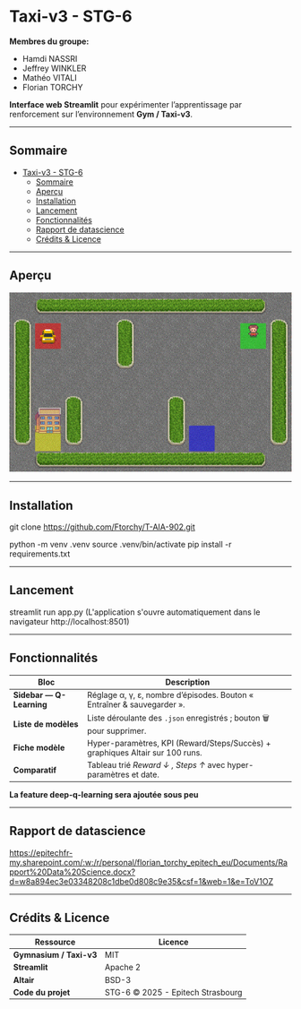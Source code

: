 # Taxi-v3 - STG-6

**Membres du groupe:**
- Hamdi NASSRI
- Jeffrey WINKLER
- Mathéo VITALI
- Florian TORCHY

**Interface web Streamlit** pour expérimenter l’apprentissage par renforcement sur l’environnement **Gym / Taxi-v3**.  

---

## Sommaire
- [Taxi-v3 - STG-6](#taxi-v3---stg-6)
  - [Sommaire](#sommaire)
  - [Aperçu](#aperçu)
  - [Installation](#installation)
  - [Lancement](#lancement)
  - [Fonctionnalités](#fonctionnalités)
  - [Rapport de datascience](#rapport-de-datascience)
  - [Crédits \& Licence](#crédits--licence)

---------------------------------------------------------------------------------

## Aperçu
![alt text](/taxiV3/Documentation/taxi.gif)


---

## Installation

git clone https://github.com/Ftorchy/T-AIA-902.git

python -m venv .venv
source .venv/bin/activate
pip install -r requirements.txt


---

## Lancement

streamlit run app.py
(L'application s'ouvre automatiquement dans le navigateur http://localhost:8501)

---

## Fonctionnalités

| Bloc                     | Description                                                                          |
| ------------------------ | ------------------------------------------------------------------------------------ |
| **Sidebar — Q-Learning** | Réglage α, γ, ε, nombre d’épisodes. Bouton « Entraîner & sauvegarder ».              |
| **Liste de modèles**     | Liste déroulante des `.json` enregistrés ; bouton 🗑️ pour supprimer.                |
| **Fiche modèle**         | Hyper-paramètres, KPI (Reward/Steps/Succès) + graphiques Altair sur 100 runs.        |
| **Comparatif**           | Tableau trié *Reward ↓ , Steps ↑* avec hyper-paramètres et date.                     |

**La feature deep-q-learning sera ajoutée sous peu**

---

## Rapport de datascience
https://epitechfr-my.sharepoint.com/:w:/r/personal/florian_torchy_epitech_eu/Documents/Rapport%20Data%20Science.docx?d=w8a894ec3e03348208c1dbe0d808c9e35&csf=1&web=1&e=ToV1OZ

---

## Crédits & Licence

| Ressource               | Licence                                  |
| ----------------------- | ---------------------------------------- |
| **Gymnasium / Taxi-v3** | MIT                                      |
| **Streamlit**           | Apache 2                                 |
| **Altair**              | BSD-3                                    |
| **Code du projet**      | STG-6 © 2025 - Epitech Strasbourg        |
